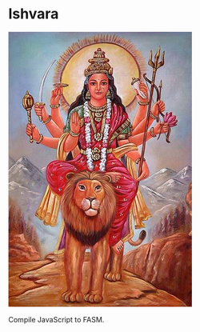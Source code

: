 # Ishvara

![ishvara](https://github.com/coderaiser/nemesis/blob/master/compiler/images/ishvara.jpg)

Compile JavaScript to FASM.
